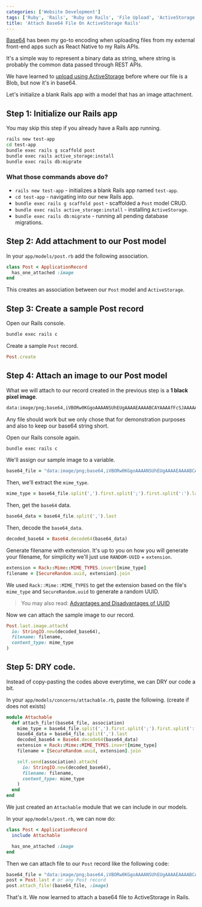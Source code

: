 ```yaml
---
categories: ['Website Development']
tags: ['Ruby', 'Rails', 'Ruby on Rails', 'File Upload', 'ActiveStorage', 'base64']
title: 'Attach Base64 File On ActiveStorage Rails'
---
```

[Base64](https://en.wikipedia.org/wiki/Base64) has been my go-to encoding when uploading files from my external front-end apps such as React Native to my Rails APIs.

It's a simple way to represent a binary data as string, where string is probably the common data passed through REST APIs.

We have learned to [upload using ActiveStorage](/posts/rails-file-upload-using-active-storage) before where our file is a Blob, but now it's in base64.

Let's initialize a blank Rails app with a model that has an image attachment.

## Step 1: Initialize our Rails app

You may skip this step if you already have a Rails app running.

```sh
rails new test-app
cd test-app
bundle exec rails g scaffold post
bundle exec rails active_storage:install
bundle exec rails db:migrate
```

### What those commands above do?
* `rails new test-app` - initializes a blank Rails app named `test-app`.
* `cd test-app` - navigating into our new Rails app.
* `bundle exec rails g scaffold post` - scaffolded a `Post` model CRUD.
* `bundle exec rails active_storage:install` - installing `ActiveStorage`.
* `bundle exec rails db:migrate` - running all pending database migrations.

## Step 2: Add attachment to our Post model
In your `app/models/post.rb` add the following association.

```ruby
class Post < ApplicationRecord
  has_one_attached :image
end
```

This creates an association between our `Post` model and `ActiveStorage`.

## Step 3: Create a sample Post record

Open our Rails console.
```sh
bundle exec rails c
```

Create a sample `Post` record.
```ruby
Post.create
```

## Step 4: Attach an image to our Post model

What we will attach to our record created in the previous step is a **1 black pixel image**.

```txt
data:image/png;base64,iVBORw0KGgoAAAANSUhEUgAAAAEAAAABCAYAAAAfFcSJAAAAAXNSR0IArs4c6QAAAA1JREFUGFdjYGBg+A8AAQQBAHAgZQsAAAAASUVORK5CYII=
```

Any file should work but we only chose that for demonstration purposes and also to keep our base64 string short.

Open our Rails console again.
```sh
bundle exec rails c
```

We'll assign our sample image to a variable.
```ruby
base64_file = "data:image/png;base64,iVBORw0KGgoAAAANSUhEUgAAAAEAAAABCAYAAAAfFcSJAAAAAXNSR0IArs4c6QAAAA1JREFUGFdjYGBg+A8AAQQBAHAgZQsAAAAASUVORK5CYII="
```

Then, we'll extract the `mime_type`.
```ruby
mime_type = base64_file.split(',').first.split(';').first.split(':').last
```

Then, get the `base64` data.
```ruby
base64_data = base64_file.split(',').last
```

Then, decode the `base64_data`.
```ruby
decoded_base64 = Base64.decode64(base64_data)
```

Generate filename with extension. It's up to you on how you will generate your filename, for simplicity we'll just use `RANDOM-UUID` + `extension`.

```ruby
extension = Rack::Mime::MIME_TYPES.invert[mime_type]
filename = [SecureRandom.uuid, extension].join
```

We used `Rack::Mime::MIME_TYPES` to get the extension based on the file's `mime_type` and `SecureRandom.uuid` to generate a random UUID.

> You may also read: [Advantages and Disadvantages of UUID](/posts/advantages-and-disadvantages-of-uuid)

Now we can attach the sample image to our record.
```ruby
Post.last.image.attach(
  io: StringIO.new(decoded_base64),
  filename: filename,
  content_type: mime_type
)
```

## Step 5: DRY code.

Instead of copy-pasting the codes above everytime, we can DRY our code a bit.

In your `app/models/concerns/attachable.rb`, paste the following. (create if does not exists)

```ruby
module Attachable
  def attach_file!(base64_file, association)
    mime_type = base64_file.split(',').first.split(';').first.split(':').last
    base64_data = base64_file.split(',').last
    decoded_base64 = Base64.decode64(base64_data)
    extension = Rack::Mime::MIME_TYPES.invert[mime_type]
    filename = [SecureRandom.uuid, extension].join

    self.send(association).attach(
      io: StringIO.new(decoded_base64),
      filename: filename,
      content_type: mime_type
    )
  end
end
```

We just created an `Attachable` module that we can include in our models.

In your `app/models/post.rb`, we can now do:

```ruby
class Post < ApplicationRecord
  include Attachable

  has_one_attached :image
end
```

Then we can attach file to our `Post` record like the following code:

```ruby
base64_file = "data:image/png;base64,iVBORw0KGgoAAAANSUhEUgAAAAEAAAABCAYAAAAfFcSJAAAAAXNSR0IArs4c6QAAAA1JREFUGFdjYGBg+A8AAQQBAHAgZQsAAAAASUVORK5CYII="
post = Post.last # or any Post record
post.attach_file!(base64_file, :image)
```

That's it. We now learned to attach a base64 file to ActiveStorage in Rails.
